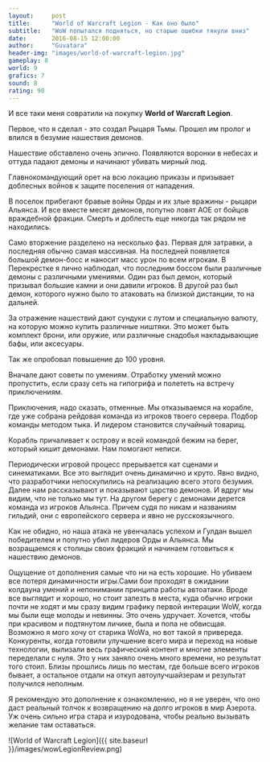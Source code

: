 ```yaml
---
layout:     post
title:      "World of Warcraft Legion - Как оно было"
subtitle:   "WoW попытался подняться, но старые ошибки тянули вниз"
date:       2016-08-15 12:00:00
author:     "Guvatara"
header-img: "images/world-of-warcraft-legion.jpg"
gameplay: 8
world: 9
grafics: 7
sound: 8
rating: 90
---
```


<p>И все таки меня совратили на покупку <strong>World of Warcraft Legion</strong>.
</p><p>Первое, что я сделал - это создал Рыцаря Тьмы. Прошел им пролог и влился в безумие нашествия демонов.
</p><p>Нашествие обставлено очень эпично. Появляются воронки в небесах и оттуда падают демоны и начинают убивать мирный люд.
</p><p>Главнокомандующий орет на всю локацию приказы и призывает доблесных войнов к защите поселения от нападения.
</p><p>В поселок прибегают бравые войны Орды и их злые вражины - рыцари Альянса. И все вместе месят демонов, попутно ловят АОЕ от бойцов враждебной фракции. Смерть и доблесть еще никогда так рядом не находились.
</p><p>Само вторжение разделено на несколько фаз. Первая для затравки, а последняя обычно самая массивная. На последней появляется большой демон-босс и наносит масс урон по всем игрокам. В Перекрестке я лично наблюдал, что последним боссом были различные демоны с различными умениями. Один раз был демон, который призывал большие камни и они давили игроков. В другой раз был демон, которого нужно было то атаковать на близкой дистанции, то на дальней.
</p><p>За отражение нашествий дают сундуки с лутом и специальную валюту, на которую можно купить различные ништяки. Это может быть комплект брони, или оружие, или различные снадобья накладывающие бафы, или аксесуары.
<br>
</p><p>Так же опробовал повышение до 100 уровня.
</p><p>Вначале дают советы по умениям. Отработку умений можно пропустить, если сразу сеть на гипогрифа и полететь на встречу приключениям.
</p><p>Приключения, надо сказать, отменные. Мы отказываемся на корабле, где уже собрана рейдовая команда из игроков твоего сервера. Подбор команды методом тыка. И лидером становится случайный товарищ.
</p><p>Корабль причаливает к острову и всей командой бежим на берег, который кишит демонами. Нам помогают неписи.
</p><p>Периодически игровой процесс прерывается кат сценами и синематиками. Все это выглядит очень динамично и круто. Явно видно, что разработчики непоскупились на реализацию всего этого безумия. Далее нам рассказывают и показывают царство демонов. И вдруг мы видим, что не только мы тут. На другом берегу с демонами дерется команда из игроков Альянса. Причем судя по никам и названиям гильдий, они с европейского сервера и явно не русскоязычного.
</p><p>Как не обидно, но наша атака не увенчалась успехом и Гулдан вышел победителем и попутно убил лидеров Орды и Альянса. Мы возращаемся к столицы своих фракций и начинаем готовиться к нашествию демонов.
<br>
</p><p>Ощущение от дополнения самые что ни на есть хорошие. Но убиваем все потеря динамичности игры.Сами бои проходят в ожидании колдауна умений и непонимании принципа работы автоатаки. Вроде все выглядит и хорошо, но стоит залезть в места, куда обычно игроки почти не ходят и мы сразу видим графику первой интерации WoW, когда мы были еще молоды и невинны. Это очень удручает. Хочется, чтобы при красивом и подтянутом личике, была и попа не обвисщая. Возможно я мого хочу от старика WoWа, но вот такой я привереда. Конкуренты, когда готовили улучшение всего мира и переход на новые технологии, вылизали весь графический контент и многие элементы переделали с нуля. Это у них заняло очень много времени, но результат того стоил. Близы прошлись лишь по местам, где больше всего игроков бывает,  а остальное отдали на откуп автоулучшайзерам и результат получился неполным.
<br>
</p><p>Я рекомендую это дополнение к ознакомлению, но я не уверен, что оно даст реальный толчок к возвращению на долго игроков в мир Азерота. Уж очень сильно игра стара и изуродована, чтобы реально вызывать желание там оставаться.
</p>

![World of Warcraft Legion]({{ site.baseurl }}/images/wowLegionReview.png)